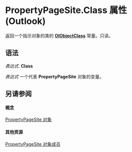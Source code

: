 
# PropertyPageSite.Class 属性 (Outlook)

返回一个指示对象的类的  **[OlObjectClass](33d724b3-df3c-2a7f-a80f-93b66d96f588.md)** 常量。只读。


## 语法

 _表达式_. **Class**

 _表达式_ 一个代表 **PropertyPageSite** 对象的变量。


## 另请参阅


#### 概念


[PropertyPageSite 对象](cdec4b4c-14b3-de0a-52c8-d5af46f4644a.md)
#### 其他资源


[PropertyPageSite 对象成员](a234fd2e-e6b1-8822-7676-8b7df395fe7d.md)